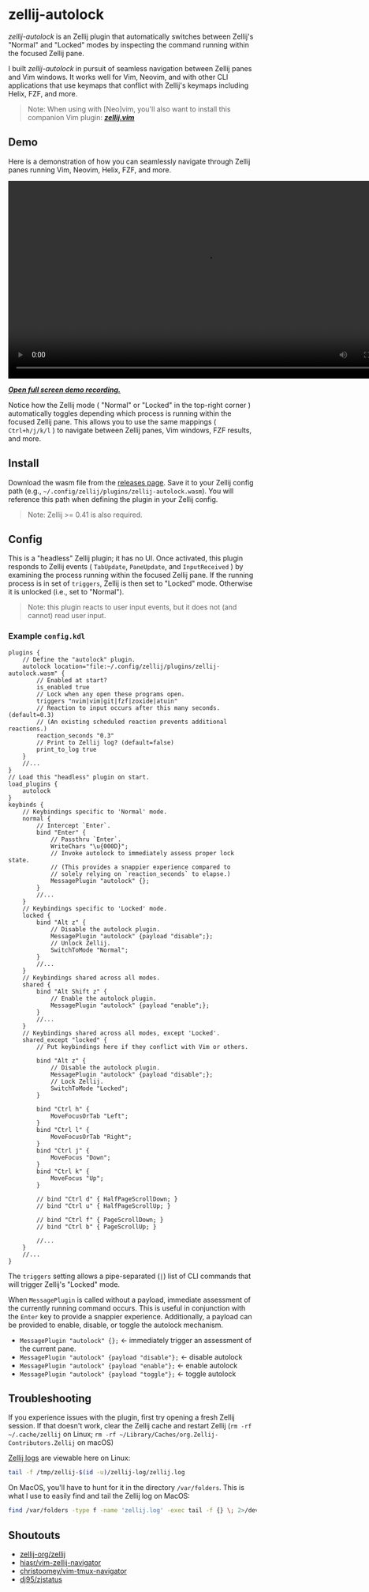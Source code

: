# zellij-autolock

*zellij-autolock* is an Zellij plugin that automatically switches between Zellij's "Normal" and "Locked" modes by inspecting the command running within the focused Zellij pane.

I built *zellij-autolock* in pursuit of seamless navigation between Zellij panes and Vim windows. It works well for Vim, Neovim, and with other CLI applications that use keymaps that conflict with Zellij's keymaps including Helix, FZF, and more.

> Note: When using with [Neo]vim, you'll also want to install this companion Vim plugin: [***zellij.vim***](https://github.com/fresh2dev/zellij.vim)

## Demo

Here is a demonstration of how you can seamlessly navigate through Zellij panes running Vim, Neovim, Helix, FZF, and more.

<video autoplay="false" controls="controls" style="width: 800px;">
  <source src="https://img.fresh2.dev/1716528665751_11894996682.webm" type="video/webm"/>
  <p><i>This page does not support webm video playback.</i></p>
  <p><i><a href="https://img.fresh2.dev/1716528665751_11894996682.webm" target="_blank">Click here to watch the demo recording.</a></i></p>
</video>
<p><b><i><a href="https://img.fresh2.dev/1716528665751_11894996682.webm" target="_blank">Open full screen demo recording.</a></i></b></p>

Notice how the Zellij mode ( "Normal" or "Locked" in the top-right corner ) automatically toggles depending which process is running within the focused Zellij pane. This allows you to use the same mappings ( `Ctrl+h/j/k/l` ) to navigate between Zellij panes, Vim windows, FZF results, and more.

## Install

Download the wasm file from the [releases page](https://github.com/fresh2dev/zellij-autolock/releases). Save it to your Zellij config path (e.g., `~/.config/zellij/plugins/zellij-autolock.wasm`). You will reference this path when defining the plugin in your Zellij config.

> Note: Zellij >= 0.41 is also required.

## Config

This is a "headless" Zellij plugin; it has no UI. Once activated, this plugin responds to Zellij events ( `TabUpdate`, `PaneUpdate`, and `InputReceived` ) by examining the process running within the focused Zellij pane. If the running process is in set of `triggers`, Zellij is then set to "Locked" mode. Otherwise it is unlocked (i.e., set to "Normal").

> Note: this plugin reacts to user input events, but it does not (and cannot) read user input.

### Example `config.kdl`

```kdl
plugins {
    // Define the "autolock" plugin.
    autolock location="file:~/.config/zellij/plugins/zellij-autolock.wasm" {
        // Enabled at start?
        is_enabled true
        // Lock when any open these programs open.
        triggers "nvim|vim|git|fzf|zoxide|atuin"
        // Reaction to input occurs after this many seconds. (default=0.3)
        // (An existing scheduled reaction prevents additional reactions.)
        reaction_seconds "0.3"
        // Print to Zellij log? (default=false)
        print_to_log true
    }
    //...
}
// Load this "headless" plugin on start.
load_plugins {
    autolock
}
keybinds {
    // Keybindings specific to 'Normal' mode.
    normal {
        // Intercept `Enter`.
        bind "Enter" {
            // Passthru `Enter`.
            WriteChars "\u{000D}";
            // Invoke autolock to immediately assess proper lock state.
            // (This provides a snappier experience compared to
            // solely relying on `reaction_seconds` to elapse.)
            MessagePlugin "autolock" {};
        }
        //...
    }
    // Keybindings specific to 'Locked' mode.
    locked {
        bind "Alt z" {
            // Disable the autolock plugin.
            MessagePlugin "autolock" {payload "disable";};
            // Unlock Zellij.
            SwitchToMode "Normal";
        }
        //...
    }
    // Keybindings shared across all modes.
    shared {
        bind "Alt Shift z" {
            // Enable the autolock plugin.
            MessagePlugin "autolock" {payload "enable";};
        }
        //...
    }
    // Keybindings shared across all modes, except 'Locked'.
    shared_except "locked" {
        // Put keybindings here if they conflict with Vim or others.

        bind "Alt z" {
            // Disable the autolock plugin.
            MessagePlugin "autolock" {payload "disable";};
            // Lock Zellij.
            SwitchToMode "Locked";
        }

        bind "Ctrl h" {
            MoveFocusOrTab "Left";
        }
        bind "Ctrl l" {
            MoveFocusOrTab "Right";
        }
        bind "Ctrl j" {
            MoveFocus "Down";
        }
        bind "Ctrl k" {
            MoveFocus "Up";
        }

        // bind "Ctrl d" { HalfPageScrollDown; }
        // bind "Ctrl u" { HalfPageScrollUp; }

        // bind "Ctrl f" { PageScrollDown; }
        // bind "Ctrl b" { PageScrollUp; }

        //...
    }
    //...
}
```

The `triggers` setting allows a pipe-separated (`|`) list of CLI commands that will trigger Zellij's "Locked" mode.

When `MessagePlugin` is called without a payload, immediate assessment of the currently running command occurs. This is useful in conjunction with the `Enter` key to provide a snappier experience. Additionally, a payload can be provided to enable, disable, or toggle the autolock mechanism.

- `MessagePlugin "autolock" {};` \<- immediately trigger an assessment of the current pane.
- `MessagePlugin "autolock" {payload "disable"};` \<- disable autolock
- `MessagePlugin "autolock" {payload "enable"};` \<- enable autolock
- `MessagePlugin "autolock" {payload "toggle"};` \<- toggle autolock

## Troubleshooting

If you experience issues with the plugin, first try opening a fresh Zellij session. If that doesn't work, clear the Zellij cache and restart Zellij (`rm -rf ~/.cache/zellij` on Linux; `rm -rf ~/Library/Caches/org.Zellij-Contributors.Zellij` on macOS)

[Zellij logs](https://zellij.dev/documentation/plugin-api-logging) are viewable here on Linux:

```sh
tail -f /tmp/zellij-$(id -u)/zellij-log/zellij.log
```

On MacOS, you'll have to hunt for it in the directory `/var/folders`. This is what I use to easily find and tail the Zellij log on MacOS:

```sh
find /var/folders -type f -name 'zellij.log' -exec tail -f {} \; 2>/dev/null
```

## Shoutouts

- [zellij-org/zellij](https://github.com/zellij-org/zellij)
- [hiasr/vim-zellij-navigator](https://github.com/hiasr/vim-zellij-navigator)
- [christoomey/vim-tmux-navigator](https://github.com/christoomey/vim-tmux-navigator)
- [dj95/zjstatus](https://github.com/dj95/zjstatus)
